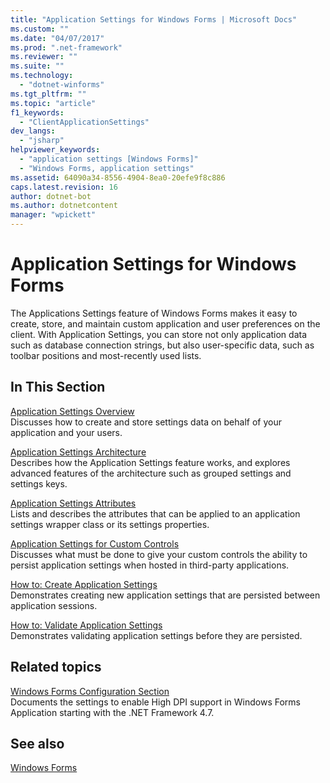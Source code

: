 ```yaml
---
title: "Application Settings for Windows Forms | Microsoft Docs"
ms.custom: ""
ms.date: "04/07/2017"
ms.prod: ".net-framework"
ms.reviewer: ""
ms.suite: ""
ms.technology: 
  - "dotnet-winforms"
ms.tgt_pltfrm: ""
ms.topic: "article"
f1_keywords: 
  - "ClientApplicationSettings"
dev_langs: 
  - "jsharp"
helpviewer_keywords: 
  - "application settings [Windows Forms]"
  - "Windows Forms, application settings"
ms.assetid: 64090a34-8556-4904-8ea0-20efe9f8c886
caps.latest.revision: 16
author: dotnet-bot
ms.author: dotnetcontent
manager: "wpickett"
---
```

# Application Settings for Windows Forms
The Applications Settings feature of Windows Forms makes it easy to create, store, and maintain custom application and user preferences on the client. With Application Settings, you can store not only application data such as database connection strings, but also user-specific data, such as toolbar positions and most-recently used lists.  
  
## In This Section  
 [Application Settings Overview](~/docs/framework/winforms/advanced/application-settings-overview.md)  
 Discusses how to create and store settings data on behalf of your application and your users.  
  
 [Application Settings Architecture](~/docs/framework/winforms/advanced/application-settings-architecture.md)  
 Describes how the Application Settings feature works, and explores advanced features of the architecture such as grouped settings and settings keys.  
  
 [Application Settings Attributes](~/docs/framework/winforms/advanced/application-settings-attributes.md)  
 Lists and describes the attributes that can be applied to an application settings wrapper class or its settings properties.  
  
 [Application Settings for Custom Controls](~/docs/framework/winforms/advanced/application-settings-for-custom-controls.md)  
 Discusses what must be done to give your custom controls the ability to persist application settings when hosted in third-party applications.  
  
 [How to: Create Application Settings](~/docs/framework/winforms/advanced/how-to-create-application-settings.md)  
 Demonstrates creating new application settings that are persisted between application sessions.  
  
 [How to: Validate Application Settings](~/docs/framework/winforms/advanced/how-to-validate-application-settings.md)  
 Demonstrates validating application settings before they are persisted.  
  
## Related topics

[Windows Forms Configuration Section](../../../../docs/framework/configure-apps/file-schema/winforms/index.md)    
Documents the settings to enable High DPI support in Windows Forms Application starting with the .NET Framework 4.7.

## See also  
  
[Windows Forms](../index.md)
